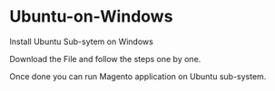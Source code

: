 # Ubuntu-on-Windows
Install Ubuntu Sub-sytem on Windows

Download the File and follow the steps one by one. 

Once done you can run Magento application on Ubuntu sub-system.
